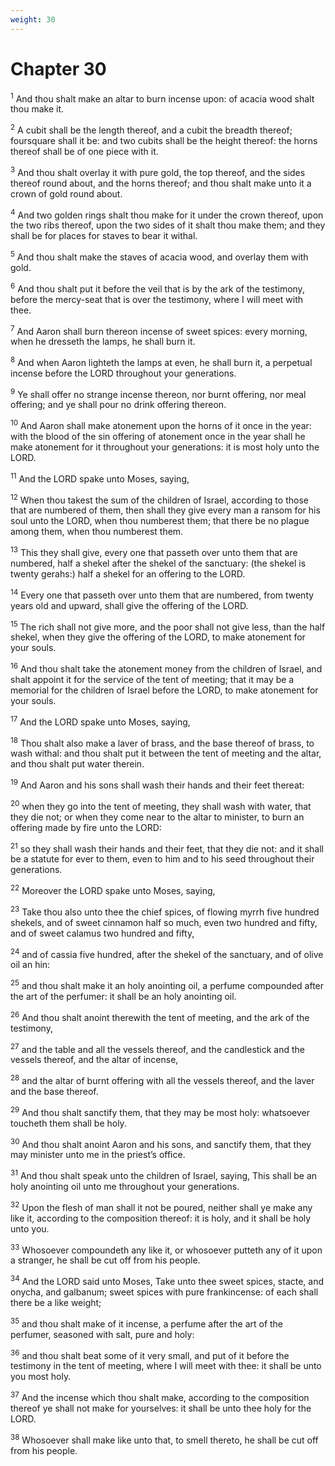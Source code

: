 ```yaml
---
weight: 30
---
```


# Chapter 30

<sup>1</sup> And thou shalt make an altar to burn incense upon: of acacia wood shalt thou make it. 

<sup>2</sup> A cubit shall be the length thereof, and a cubit the breadth thereof; foursquare shall it be: and two cubits shall be the height thereof: the horns thereof shall be of one piece with it. 

<sup>3</sup> And thou shalt overlay it with pure gold, the top thereof, and the sides thereof round about, and the horns thereof; and thou shalt make unto it a crown of gold round about. 

<sup>4</sup> And two golden rings shalt thou make for it under the crown thereof, upon the two ribs thereof, upon the two sides of it shalt thou make them; and they shall be for places for staves to bear it withal. 

<sup>5</sup> And thou shalt make the staves of acacia wood, and overlay them with gold. 

<sup>6</sup> And thou shalt put it before the veil that is by the ark of the testimony, before the mercy-seat that is over the testimony, where I will meet with thee. 

<sup>7</sup> And Aaron shall burn thereon incense of sweet spices: every morning, when he dresseth the lamps, he shall burn it. 

<sup>8</sup> And when Aaron lighteth the lamps at even, he shall burn it, a perpetual incense before the LORD throughout your generations. 

<sup>9</sup> Ye shall offer no strange incense thereon, nor burnt offering, nor meal offering; and ye shall pour no drink offering thereon. 

<sup>10</sup> And Aaron shall make atonement upon the horns of it once in the year: with the blood of the sin offering of atonement once in the year shall he make atonement for it throughout your generations: it is most holy unto the LORD. 

<sup>11</sup> And the LORD spake unto Moses, saying, 

<sup>12</sup> When thou takest the sum of the children of Israel, according to those that are numbered of them, then shall they give every man a ransom for his soul unto the LORD, when thou numberest them; that there be no plague among them, when thou numberest them. 

<sup>13</sup> This they shall give, every one that passeth over unto them that are numbered, half a shekel after the shekel of the sanctuary: (the shekel is twenty gerahs:) half a shekel for an offering to the LORD. 

<sup>14</sup> Every one that passeth over unto them that are numbered, from twenty years old and upward, shall give the offering of the LORD. 

<sup>15</sup> The rich shall not give more, and the poor shall not give less, than the half shekel, when they give the offering of the LORD, to make atonement for your souls. 

<sup>16</sup> And thou shalt take the atonement money from the children of Israel, and shalt appoint it for the service of the tent of meeting; that it may be a memorial for the children of Israel before the LORD, to make atonement for your souls. 

<sup>17</sup> And the LORD spake unto Moses, saying, 

<sup>18</sup> Thou shalt also make a laver of brass, and the base thereof of brass, to wash withal: and thou shalt put it between the tent of meeting and the altar, and thou shalt put water therein. 

<sup>19</sup> And Aaron and his sons shall wash their hands and their feet thereat: 

<sup>20</sup> when they go into the tent of meeting, they shall wash with water, that they die not; or when they come near to the altar to minister, to burn an offering made by fire unto the LORD: 

<sup>21</sup> so they shall wash their hands and their feet, that they die not: and it shall be a statute for ever to them, even to him and to his seed throughout their generations. 

<sup>22</sup> Moreover the LORD spake unto Moses, saying, 

<sup>23</sup> Take thou also unto thee the chief spices, of flowing myrrh five hundred shekels, and of sweet cinnamon half so much, even two hundred and fifty, and of sweet calamus two hundred and fifty, 

<sup>24</sup> and of cassia five hundred, after the shekel of the sanctuary, and of olive oil an hin: 

<sup>25</sup> and thou shalt make it an holy anointing oil, a perfume compounded after the art of the perfumer: it shall be an holy anointing oil. 

<sup>26</sup> And thou shalt anoint therewith the tent of meeting, and the ark of the testimony, 

<sup>27</sup> and the table and all the vessels thereof, and the candlestick and the vessels thereof, and the altar of incense, 

<sup>28</sup> and the altar of burnt offering with all the vessels thereof, and the laver and the base thereof. 

<sup>29</sup> And thou shalt sanctify them, that they may be most holy: whatsoever toucheth them shall be holy. 

<sup>30</sup> And thou shalt anoint Aaron and his sons, and sanctify them, that they may minister unto me in the priest’s office. 

<sup>31</sup> And thou shalt speak unto the children of Israel, saying, This shall be an holy anointing oil unto me throughout your generations. 

<sup>32</sup> Upon the flesh of man shall it not be poured, neither shall ye make any like it, according to the composition thereof: it is holy, and it shall be holy unto you. 

<sup>33</sup> Whosoever compoundeth any like it, or whosoever putteth any of it upon a stranger, he shall be cut off from his people. 

<sup>34</sup> And the LORD said unto Moses, Take unto thee sweet spices, stacte, and onycha, and galbanum; sweet spices with pure frankincense: of each shall there be a like weight; 

<sup>35</sup> and thou shalt make of it incense, a perfume after the art of the perfumer, seasoned with salt, pure and holy: 

<sup>36</sup> and thou shalt beat some of it very small, and put of it before the testimony in the tent of meeting, where I will meet with thee: it shall be unto you most holy. 

<sup>37</sup> And the incense which thou shalt make, according to the composition thereof ye shall not make for yourselves: it shall be unto thee holy for the LORD. 

<sup>38</sup> Whosoever shall make like unto that, to smell thereto, he shall be cut off from his people. 


